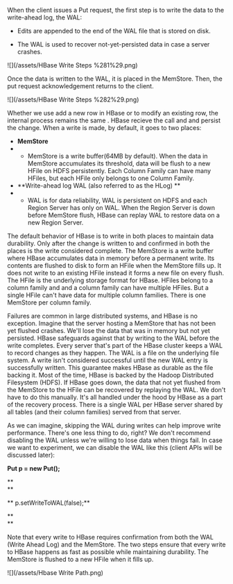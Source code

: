 When the client issues a Put request, the first step is to write the data to the write-ahead log, the WAL:

* Edits are appended to the end of the WAL file that is stored on disk.

* The WAL is used to recover not-yet-persisted data in case a server crashes.

![](/assets/HBase Write Steps %281%29.png)

Once the data is written to the WAL, it is placed in the MemStore. Then, the put request acknowledgement returns to the client.

![](/assets/HBase Write Steps %282%29.png)



 Whether we use add a new row in HBase or to modify an existing row, the internal process remains the same . HBase recieve the call and and persist the change. When a write is made, by default, it goes to two places:

* **MemStore**
* * MemStore is a write buffer\(64MB by default\). When the data in MemStore accumulates its threshold, data will be flush to a new HFile on HDFS persistently. Each Column Family can have many HFiles, but each HFile only belongs to one Column Family.
* **Write-ahead log WAL \(also referred to as the HLog\) **
* * WAL is for data reliability, WAL is persistent on HDFS and each Region Server has only on WAL. When the Region Server is down before MemStore flush, HBase can replay WAL to restore data on a new Region Server.

  


 The default behavior of HBase is to write in both places to maintain data durability. Only after the change is written to and confirmed in both the places is the write considered complete. The MemStore is a write buffer where HBase accumulates data in memory before a permanent write. Its contents are flushed to disk to form an HFile when the MemStore fills up. It does not write to an existing HFile instead it forms a new file on every flush. The HFile is the underlying storage format for HBase. HFiles belong to a column family and and a column family can have multiple HFiles. But a single HFile can't have data for multiple column families. There is one MemStore per column family.

  


  


 Failures are common in large distributed systems, and HBase is no exception. Imagine that the server hosting a MemStore that has not been yet flushed crashes. We'll lose the data that was in memory but not yet persisted. HBase safeguards against that by writing to the WAL before the write completes. Every server that's part of the HBase cluster keeps a WAL to record changes as they happen. The WAL is a file on the underlying file system. A write isn't considered successful until the new WAL entry is successfully written. This guarantee makes HBase as durable as the file backing it. Most of the time, HBase is backed by the Hadoop Distributed Filesystem \(HDFS\). If HBase goes down, the data that not yet flushed from the MemStore to the HFile can be recovered by replaying the WAL. We don't have to do this manually. It's all handled under the hood by HBase as a part of the recovery process. There is a single WAL per HBase server shared by all tables \(and their column families\) served from that server.

  


  


 As we can imagine, skipping the WAL during writes can help improve write performance. There's one less thing to do, right? We don't recommend disabling the WAL unless we're willing to lose data when things fail. In case we want to experiment, we can disable the WAL like this \(client APIs will be discussed later\):

  


  


**Put p = new Put\(\);**

**  
**

** p.setWriteToWAL\(false\);**

**  
**

  


 Note that every write to HBase requires confirmation from both the WAL \(Write Ahead Log\) and the MemStore. The two steps ensure that every write to HBase happens as fast as possible while maintaining durability. The MemStore is flushed to a new HFile when it fills up.

![](/assets/Hbase Write Path.png)

